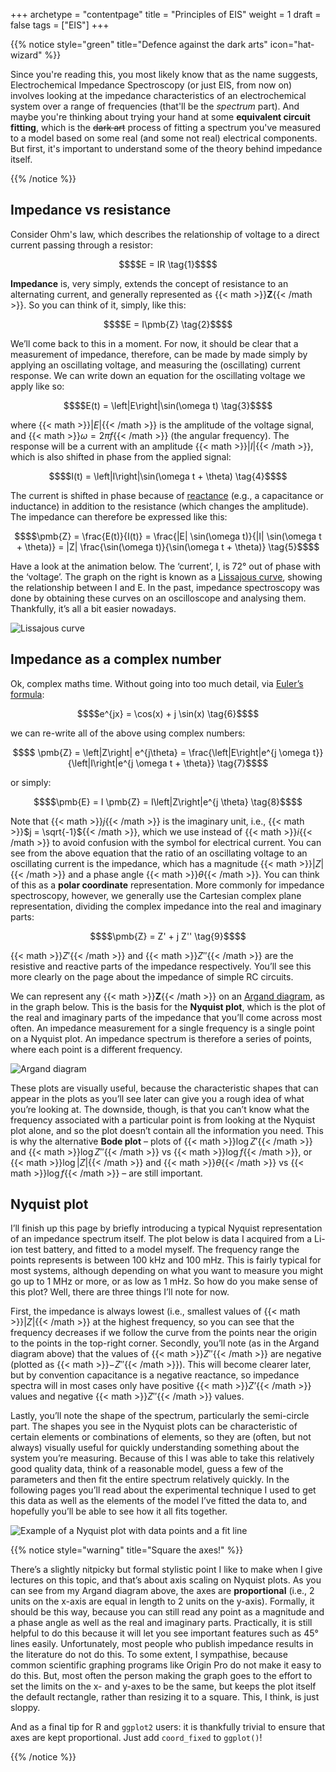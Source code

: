 +++
archetype = "contentpage"
title = "Principles of EIS"
weight = 1
draft = false
tags = ["EIS"]
+++

{{% notice style="green" title="Defence against the dark arts" icon="hat-wizard" %}}

Since you're reading this, you most likely know that as the name suggests, Electrochemical Impedance Spectroscopy (or just EIS, from now on) involves looking at the impedance characteristics of an electrochemical system over a range of frequencies (that'll be the *spectrum* part). And maybe you're thinking about trying your hand at some **equivalent circuit fitting**, which is the ~~dark art~~ process of fitting a spectrum you've measured to a model based on some real (and some not real) electrical components. But first, it's important to understand some of the theory behind impedance itself.

{{% /notice %}}

## Impedance vs resistance

Consider Ohm's law, which describes the relationship of voltage to a direct current passing through a resistor:

```math
$$E = IR \tag{1}$$
```

**Impedance** is, very simply, extends the concept of resistance to an alternating current, and generally represented as {{< math >}}$\pmb{Z}${{< /math >}}. So you can think of it, simply, like this:

```math
$$E = I\pmb{Z} \tag{2}$$
```

We’ll come back to this in a moment. For now, it should be clear that a measurement of impedance, therefore, can be made by made simply by applying an oscillating voltage, and measuring the (oscillating) current response. We can write down an equation for the oscillating voltage we apply like so:

```math
$$E(t) = \left|E\right|\sin(\omega t) \tag{3}$$
```

where {{< math >}}$\left|E\right|${{< /math >}} is the amplitude of the voltage signal, and {{< math >}}$\omega = 2 \pi f${{< /math >}} (the angular frequency). The response will be a current with an amplitude {{< math >}}$\left|I\right|${{< /math >}}, which is also shifted in phase from the applied signal:

```math
$$I(t) = \left|I\right|\sin(\omega t + \theta) \tag{4}$$
```

The current is shifted in phase because of [reactance](https://en.wikipedia.org/wiki/Electrical_reactance) (e.g., a capacitance or inductance) in addition to the resistance (which changes the amplitude). The impedance can therefore be expressed like this:

```math
$$\pmb{Z} = \frac{E(t)}{I(t)} = \frac{|E| \sin(\omega t)}{|I| \sin(\omega t + \theta)} = |Z| \frac{\sin(\omega t)}{\sin(\omega t + \theta)} \tag{5}$$
```

Have a look at the animation below. The ‘current’, I, is 72° out of phase with the ‘voltage’. The graph on the right is known as a [Lissajous curve](https://en.wikipedia.org/wiki/Lissajous_curve), showing the relationship between I and E. In the past, impedance spectroscopy was done by obtaining these curves on an oscilloscope and analysing them. Thankfully, it’s all a bit easier nowadays.

![Lissajous curve](/images/experimental-electrochemistry/eis/lissajous.gif?width=600px)

## Impedance as a complex number

Ok, complex maths time. Without going into too much detail, via [Euler’s formula](https://en.wikipedia.org/wiki/Euler%27s_formula):

```math
$$e^{jx} = \cos(x) + j \sin(x) \tag{6}$$
```

we can re-write all of the above using complex numbers:

```math
$$ \pmb{Z} = \left|Z\right| e^{j\theta} = \frac{\left|E\right|e^{j \omega t}}{\left|I\right|e^{j \omega t + \theta}} \tag{7}$$
```

or simply:

```math
$$\pmb{E} = I \pmb{Z} = I\left|Z\right|e^{j \theta} \tag{8}$$
```

Note that {{< math >}}$j${{< /math >}} is the imaginary unit, i.e., {{< math >}}$j = \sqrt{-1}${{< /math >}}, which we use instead of {{< math >}}$i${{< /math >}} to avoid confusion with the symbol for electrical current. You can see from the above equation that the ratio of an oscillating voltage to an oscillating current is the impedance, which has a magnitude {{< math >}}$|Z|${{< /math >}} and a phase angle {{< math >}}$\theta${{< /math >}}. You can think of this as a **polar coordinate** representation. More commonly for impedance spectroscopy, however, we generally use the Cartesian complex plane representation, dividing the complex impedance into the real and imaginary parts:

```math
$$\pmb{Z} = Z' + j Z'' \tag{9}$$
```

{{< math >}}$Z'${{< /math >}} and {{< math >}}$Z''${{< /math >}} are the resistive and reactive parts of the impedance respectively. You’ll see this more clearly on the page about the impedance of simple RC circuits.

We can represent any {{< math >}}$\pmb{Z}${{< /math >}} on an [Argand diagram](https://en.wikipedia.org/wiki/Complex_plane), as in the graph below. This is the basis for the **Nyquist plot**, which is the plot of the real and imaginary parts of the impedance that you’ll come across most often. An impedance measurement for a single frequency is a single point on a Nyquist plot. An impedance spectrum is therefore a series of points, where each point is a different frequency.

![Argand diagram](/images/experimental-electrochemistry/eis/argand.png?width=300px)

These plots are visually useful, because the characteristic shapes that can appear in the plots as you’ll see later can give you a rough idea of what you’re looking at. The downside, though, is that you can’t know what the frequency associated with a particular point is from looking at the Nyquist plot alone, and so the plot doesn’t contain all the information you need. This is why the alternative **Bode plot** – plots of {{< math >}}$\log Z'${{< /math >}} and {{< math >}}$\log Z''${{< /math >}} vs {{< math >}}$\log f${{< /math >}}, or {{< math >}}$\log |Z|${{< /math >}} and {{< math >}}$\theta${{< /math >}} vs {{< math >}}$\log f${{< /math >}} – are still important.

## Nyquist plot

I’ll finish up this page by briefly introducing a typical Nyquist representation of an impedance spectrum itself. The plot below is data I acquired from a Li-ion test battery, and fitted to a model myself. The frequency range the points represents is between 100 kHz and 100 mHz. This is fairly typical for most systems, although depending on what you want to measure you might go up to 1 MHz or more, or as low as 1 mHz. So how do you make sense of this plot? Well, there are three things I’ll note for now.

First, the impedance is always lowest (i.e., smallest values of {{< math >}}$|Z|${{< /math >}} at the highest frequency, so you can see that the frequency decreases if we follow the curve from the points near the origin to the points in the top-right corner. Secondly, you’ll note (as in the Argand diagram above) that the values of {{< math >}}$Z''${{< /math >}} are negative (plotted as {{< math >}}$-Z''${{< /math >}}). This will become clearer later, but by convention capacitance is a negative reactance, so impedance spectra will in most cases only have positive {{< math >}}$Z’${{< /math >}} values and negative {{< math >}}$Z''${{< /math >}} values.

Lastly, you’ll note the shape of the spectrum, particularly the semi-circle part. The shapes you see in the Nyquist plots can be characteristic of certain elements or combinations of elements, so they are (often, but not always) visually useful for quickly understanding something about the system you’re measuring. Because of this I was able to take this relatively good quality data, think of a reasonable model, guess a few of the parameters and then fit the entire spectrum relatively quickly. In the following pages you’ll read about the experimental technique I used to get this data as well as the elements of the model I’ve fitted the data to, and hopefully you’ll be able to see how it all fits together.

![Example of a Nyquist plot with data points and a fit line](/images/experimental-electrochemistry/eis/ISfit-larger.png?width=300px "Example of a Nyquist plot with data points and a fit line")

{{% notice style="warning" title="Square the axes!" %}}

There’s a slightly nitpicky but formal stylistic point I like to make when I give lectures on this topic, and that’s about axis scaling on Nyquist plots. As you can see from my Argand diagram above, the axes are **proportional** (i.e., 2 units on the x-axis are equal in length to 2 units on the y-axis). Formally, it should be this way, because you can still read any point as a magnitude and a phase angle as well as the real and imaginary parts. Practically, it is still helpful to do this because it will let you see important features such as 45° lines easily. Unfortunately, most people who publish impedance results in the literature do not do this. To some extent, I sympathise, because common scientific graphing programs like Origin Pro do not make it easy to do this. But, most often the person making the graph goes to the effort to set the limits on the x- and y-axes to be the same, but keeps the plot itself the default rectangle, rather than resizing it to a square. This, I think, is just sloppy.

And as a final tip for R and <code>ggplot2</code> users: it is thankfully trivial to ensure that axes are kept proportional. Just add <code>coord_fixed</code> to <code>ggplot()</code>!

{{% /notice %}}